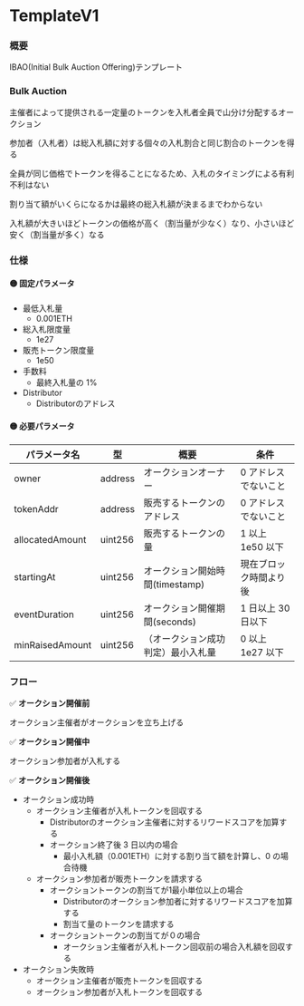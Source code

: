# TemplateV1

### 概要

IBAO(Initial Bulk Auction Offering)テンプレート

### Bulk Auction

主催者によって提供される一定量のトークンを入札者全員で山分け分配するオークション

参加者（入札者）は総入札額に対する個々の入札割合と同じ割合のトークンを得る

全員が同じ価格でトークンを得ることになるため、入札のタイミングによる有利不利はない

割り当て額がいくらになるかは最終の総入札額が決まるまでわからない

入札額が大きいほどトークンの価格が高く（割当量が少なく）なり、小さいほど安く（割当量が多く）なる

### 仕様

#### 🟡 固定パラメータ

* 最低入札量
  * 0.001ETH
* 総入札限度量
  * 1e27
* 販売トークン限度量
  * 1e50
* 手数料
  * 最終入札量の 1%
* Distributor
  * Distributorのアドレス

#### 🟡 必要パラメータ

| パラメータ名          | 型       | 概要                    | 条件           |
| --------------- | ------- | --------------------- | ------------ |
| owner           | address | オークションオーナー            | 0 アドレスでないこと  |
| tokenAddr       | address | 販売するトークンのアドレス         | 0 アドレスでないこと  |
| allocatedAmount | uint256 | 販売するトークンの量            | 1 以上 1e50 以下 |
| startingAt      | uint256 | オークション開始時間(timestamp) | 現在ブロック時間より後  |
| eventDuration   | uint256 | オークション開催期間(seconds)   | 1 日以上 30 日以下 |
| minRaisedAmount | uint256 | （オークション成功判定）最小入札量     | 0 以上 1e27 以下 |

### フロー

✅ **オークション開催前**

&#x20;     オークション主催者がオークションを立ち上げる

✅ **オークション開催中**

&#x20;     オークション参加者が入札する

✅ **オークション開催後**

* オークション成功時
  * オークション主催者が入札トークンを回収する
    * Distributorのオークション主催者に対するリワードスコアを加算する
    * オークション終了後 3 日以内の場合
      * 最小入札額（0.001ETH）に対する割り当て額を計算し、0 の場合待機
  * オークション参加者が販売トークンを請求する
    * オークショントークンの割当てが1最小単位以上の場合
      * Distributorのオークション参加者に対するリワードスコアを加算する
      * 割当て量のトークンを請求する
    * オークショントークンの割当てが０の場合
      * オークション主催者が入札トークン回収前の場合入札額を回収する
* オークション失敗時
  * オークション主催者が販売トークンを回収する
  * オークション参加者が入札トークンを回収する

